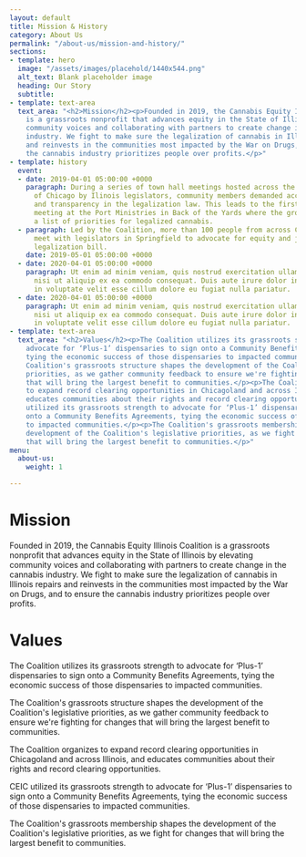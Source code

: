 ```yaml
---
layout: default
title: Mission & History
category: About Us
permalink: "/about-us/mission-and-history/"
sections:
- template: hero
  image: "/assets/images/placehold/1440x544.png"
  alt_text: Blank placeholder image
  heading: Our Story
  subtitle: 
- template: text-area
  text_area: "<h2>Mission</h2><p>Founded in 2019, the Cannabis Equity Illinois Coalition
    is a grassroots nonprofit that advances equity in the State of Illinois by elevating
    community voices and collaborating with partners to create change in the cannabis
    industry. We fight to make sure the legalization of cannabis in Illinois repairs
    and reinvests in the communities most impacted by the War on Drugs, and to ensure
    the cannabis industry prioritizes people over profits.</p>"
- template: history
  event:
  - date: 2019-04-01 05:00:00 +0000
    paragraph: During a series of town hall meetings hosted across the South Side
      of Chicago by Ilinois legislators, community members demanded accountability
      and transparency in the legalization law. This leads to the first Coalition
      meeting at the Port Ministries in Back of the Yards where the group develops
      a list of priorities for legalized cannabis.
  - paragraph: Led by the Coalition, more than 100 people from across Chicagoland
      meet with legislators in Springfield to advocate for equity and justice in the
      legalization bill.
    date: 2019-05-01 05:00:00 +0000
  - date: 2020-04-01 05:00:00 +0000
    paragraph: Ut enim ad minim veniam, quis nostrud exercitation ullamco laboris
      nisi ut aliquip ex ea commodo consequat. Duis aute irure dolor in reprehenderit
      in voluptate velit esse cillum dolore eu fugiat nulla pariatur.
  - date: 2020-04-01 05:00:00 +0000
    paragraph: Ut enim ad minim veniam, quis nostrud exercitation ullamco laboris
      nisi ut aliquip ex ea commodo consequat. Duis aute irure dolor in reprehenderit
      in voluptate velit esse cillum dolore eu fugiat nulla pariatur.
- template: text-area
  text_area: "<h2>Values</h2><p>The Coalition utilizes its grassroots strength to
    advocate for ‘Plus-1’ dispensaries to sign onto a Community Benefits Agreements,
    tying the economic success of those dispensaries to impacted communities.</p><p>The
    Coalition's grassroots structure shapes the development of the Coalition's legislative
    priorities, as we gather community feedback to ensure we're fighting for changes
    that will bring the largest benefit to communities.</p><p>The Coalition organizes
    to expand record clearing opportunities in Chicagoland and across Illinois, and
    educates communities about their rights and record clearing opportunities.</p><p>CEIC
    utilized its grassroots strength to advocate for ‘Plus-1’ dispensaries to sign
    onto a Community Benefits Agreements, tying the economic success of those dispensaries
    to impacted communities.</p><p>The Coalition's grassroots membership shapes the
    development of the Coalition's legislative priorities, as we fight for changes
    that will bring the largest benefit to communities.</p>"
menu:
  about-us:
    weight: 1

---
```

# Mission

Founded in 2019, the Cannabis Equity Illinois Coalition is a grassroots nonprofit that advances equity in the State of Illinois by elevating community voices and collaborating with partners to create change in the cannabis industry. We fight to make sure the legalization of cannabis in Illinois repairs and reinvests in the communities most impacted by the War on Drugs, and to ensure the cannabis industry prioritizes people over profits.

# Values

The Coalition utilizes its grassroots strength to advocate for ‘Plus-1’ dispensaries to sign onto a Community Benefits Agreements, tying the economic success of those dispensaries to impacted communities.

The Coalition's grassroots structure shapes the development of the Coalition's legislative priorities, as we gather community feedback to ensure we're fighting for changes that will bring the largest benefit to communities.

The Coalition organizes to expand record clearing opportunities in Chicagoland and across Illinois, and educates communities about their rights and record clearing opportunities.

CEIC utilized its grassroots strength to advocate for ‘Plus-1’ dispensaries to sign onto a Community Benefits Agreements, tying the economic success of those dispensaries to impacted communities.

The Coalition's grassroots membership shapes the development of the Coalition's legislative priorities, as we fight for changes that will bring the largest benefit to communities.